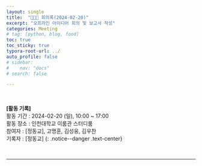 ```yaml
---
layout: single
title:  "🧑‍🤝‍🧑 회의록(2024-02-20)"
excerpt: "오프라인 아이디어 회의 및 보고서 작성"
categories: Meeting
# tag: [python, blog, food]
toc: true
toc_sticky: true
typora-root-url: ../
auto_profile: false
# sidebar:
#    nav: "docs"
# search: false

---
```


<br/>

**[활동 기록]**  
활동 기간 : 2024-02-20 (일), 10:00 ~ 17:00  
활동 장소 : 인천대학교 이룸관 스터디룸  
참여자 : [정동교], 고명훈, 김성웅, 김우찬  
기록자 : [정동교] 
{: .notice--danger .text-center}

<br/>

---

